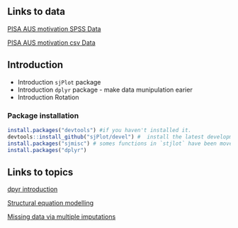
Links to data
-------------
[PISA AUS motivation SPSS Data](https://www.dropbox.com/s/w6q1z2zo0h6bm5f/PISA12-AUS-motivation.sav?dl=0)

[PISA AUS motivation csv Data](https://www.dropbox.com/s/2r5tvgw3wgrauzp/PISA12-AUS-motivation.csv?dl=0)

Introduction
-------------

* Introduction `sjPlot` package
* Introduction `dplyr` package - make data munipulation earier
* Introduction Rotation

### Package installation

```r
install.packages("devtools") #if you haven't installed it.
devtools::install_github("sjPlot/devel") #  install the latest development snapshot of `sjPlot`
install.packages("sjmisc") # somes functions in `stjlot` have been moved into the sjmisc-package
install.packages("dplyr")
```

Links to topics
--------------------
[dpyr introduction](http://nbviewer.ipython.org/github/JiesiGuo/IPPE_Rcourse/blob/master/dplyr_introduction/dplyr_Jiesi.ipynb)

[Structural equation modelling](http://nbviewer.ipython.org/github/pdparker/rcourse/blob/master/SEM.ipynb)

[Missing data via multiple imputations](http://nbviewer.ipython.org/github/pdparker/rcourse/blob/master/Missing%20Data.ipynb)


